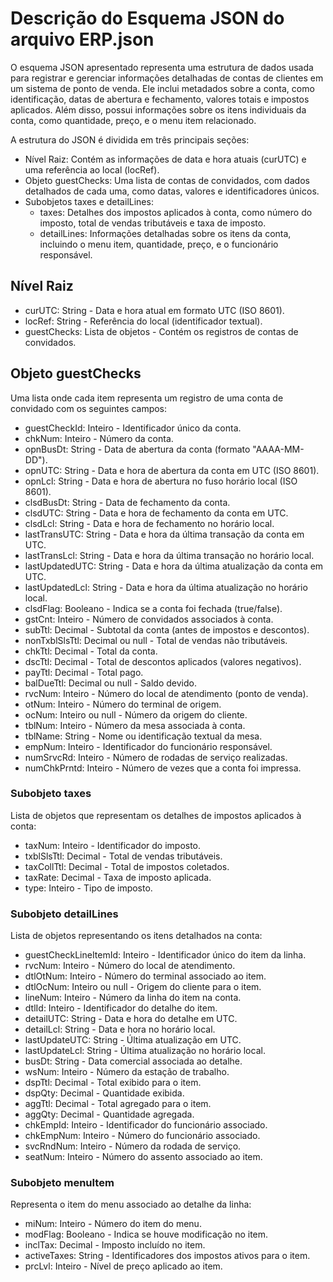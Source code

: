 # Descrição do Esquema JSON do arquivo ERP.json
O esquema JSON apresentado representa uma estrutura de dados usada para registrar e gerenciar informações detalhadas de contas de clientes em um sistema de ponto de venda. Ele inclui metadados sobre a conta, como identificação, datas de abertura e fechamento, valores totais e impostos aplicados. Além disso, possui informações sobre os itens individuais da conta, como quantidade, preço, e o menu item relacionado.

A estrutura do JSON é dividida em três principais seções:
- Nível Raiz: Contém as informações de data e hora atuais (curUTC) e uma referência ao local (locRef).
- Objeto guestChecks: Uma lista de contas de convidados, com dados detalhados de cada uma, como datas, valores e identificadores únicos.
- Subobjetos taxes e detailLines:
  - taxes: Detalhes dos impostos aplicados à conta, como número do imposto, total de vendas tributáveis e taxa de imposto.
  - detailLines: Informações detalhadas sobre os itens da conta, incluindo o menu item, quantidade, preço, e o funcionário responsável.
    
## Nível Raiz
- curUTC: String - Data e hora atual em formato UTC (ISO 8601).
- locRef: String - Referência do local (identificador textual).
- guestChecks: Lista de objetos - Contém os registros de contas de convidados.

## Objeto guestChecks
Uma lista onde cada item representa um registro de uma conta de convidado com os seguintes campos:
- guestCheckId: Inteiro - Identificador único da conta.
- chkNum: Inteiro - Número da conta.
- opnBusDt: String - Data de abertura da conta (formato "AAAA-MM-DD").
- opnUTC: String - Data e hora de abertura da conta em UTC (ISO 8601).
- opnLcl: String - Data e hora de abertura no fuso horário local (ISO 8601).
- clsdBusDt: String - Data de fechamento da conta.
- clsdUTC: String - Data e hora de fechamento da conta em UTC.
- clsdLcl: String - Data e hora de fechamento no horário local.
- lastTransUTC: String - Data e hora da última transação da conta em UTC.
- lastTransLcl: String - Data e hora da última transação no horário local.
- lastUpdatedUTC: String - Data e hora da última atualização da conta em UTC.
- lastUpdatedLcl: String - Data e hora da última atualização no horário local.
- clsdFlag: Booleano - Indica se a conta foi fechada (true/false).
- gstCnt: Inteiro - Número de convidados associados à conta.
- subTtl: Decimal - Subtotal da conta (antes de impostos e descontos).
- nonTxblSlsTtl: Decimal ou null - Total de vendas não tributáveis.
- chkTtl: Decimal - Total da conta.
- dscTtl: Decimal - Total de descontos aplicados (valores negativos).
- payTtl: Decimal - Total pago.
- balDueTtl: Decimal ou null - Saldo devido.
- rvcNum: Inteiro - Número do local de atendimento (ponto de venda).
- otNum: Inteiro - Número do terminal de origem.
- ocNum: Inteiro ou null - Número da origem do cliente.
- tblNum: Inteiro - Número da mesa associada à conta.
- tblName: String - Nome ou identificação textual da mesa.
- empNum: Inteiro - Identificador do funcionário responsável.
- numSrvcRd: Inteiro - Número de rodadas de serviço realizadas.
- numChkPrntd: Inteiro - Número de vezes que a conta foi impressa.

### Subobjeto taxes
Lista de objetos que representam os detalhes de impostos aplicados à conta:
- taxNum: Inteiro - Identificador do imposto.
- txblSlsTtl: Decimal - Total de vendas tributáveis.
- taxCollTtl: Decimal - Total de impostos coletados.
- taxRate: Decimal - Taxa de imposto aplicada.
- type: Inteiro - Tipo de imposto.

### Subobjeto detailLines
Lista de objetos representando os itens detalhados na conta:
- guestCheckLineItemId: Inteiro - Identificador único do item da linha.
- rvcNum: Inteiro - Número do local de atendimento.
- dtlOtNum: Inteiro - Número do terminal associado ao item.
- dtlOcNum: Inteiro ou null - Origem do cliente para o item.
- lineNum: Inteiro - Número da linha do item na conta.
- dtlId: Inteiro - Identificador do detalhe do item.
- detailUTC: String - Data e hora do detalhe em UTC.
- detailLcl: String - Data e hora no horário local.
- lastUpdateUTC: String - Última atualização em UTC.
- lastUpdateLcl: String - Última atualização no horário local.
- busDt: String - Data comercial associada ao detalhe.
- wsNum: Inteiro - Número da estação de trabalho.
- dspTtl: Decimal - Total exibido para o item.
- dspQty: Decimal - Quantidade exibida.
- aggTtl: Decimal - Total agregado para o item.
- aggQty: Decimal - Quantidade agregada.
- chkEmpId: Inteiro - Identificador do funcionário associado.
- chkEmpNum: Inteiro - Número do funcionário associado.
- svcRndNum: Inteiro - Número da rodada de serviço.
- seatNum: Inteiro - Número do assento associado ao item.

### Subobjeto menuItem
Representa o item do menu associado ao detalhe da linha:
- miNum: Inteiro - Número do item do menu.
- modFlag: Booleano - Indica se houve modificação no item.
- inclTax: Decimal - Imposto incluído no item.
- activeTaxes: String - Identificadores dos impostos ativos para o item.
- prcLvl: Inteiro - Nível de preço aplicado ao item.
